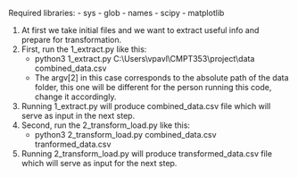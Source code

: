 Required libraries:
    - sys
    - glob
    - names
    - scipy
    - matplotlib
1. At first we take initial files and we want to extract useful info
and prepare for transformation.
2. First, run the 1_extract.py like this:
    - python3 1_extract.py C:\Users\vpavl\CMPT353\project\data combined_data.csv
    - The argv[2] in this case corresponds to the absolute path of the data folder,
        this one will be different for the person running this code, change it
        accordingly.
3. Running 1_extract.py will produce combined_data.csv file which will serve
as input in the next step.
4. Second, run the 2_transform_load.py like this:
    - python3 2_transform_load.py combined_data.csv tranformed_data.csv
5. Running 2_transform_load.py will produce transformed_data.csv file 
which will serve as input for the next step.
    

